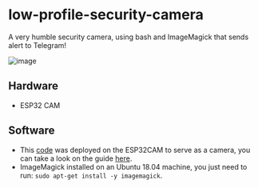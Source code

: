 # low-profile-security-camera
A very humble security camera, using bash and ImageMagick that sends alert to Telegram!

![image](https://user-images.githubusercontent.com/5191469/141652848-32494da5-412c-4cc9-9dc5-af5383eb7a7c.png)

## Hardware
- ESP32 CAM

## Software
- This [code](https://github.com/thiagosanches/iot-testing/blob/master/kmera-2/kmera-2.ino) was deployed on the ESP32CAM to serve as a camera, you can take a look on the guide [here](https://github.com/thiagosanches/iot-testing/blob/master/kmera-2/README.md).
- ImageMagick installed on an Ubuntu 18.04 machine, you just need to run: `sudo apt-get install -y imagemagick`.
